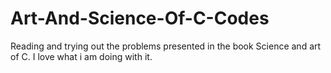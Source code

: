 # Art-And-Science-Of-C-Codes
Reading and trying out the problems presented in the book Science and art of C. I love what i am doing with it.
